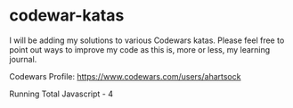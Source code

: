 # codewar-katas
I will be adding my solutions to various Codewars katas. Please feel free to point out ways to improve my code as this is, more or less, my learning journal.

Codewars Profile: https://www.codewars.com/users/ahartsock

Running Total
Javascript - 4
